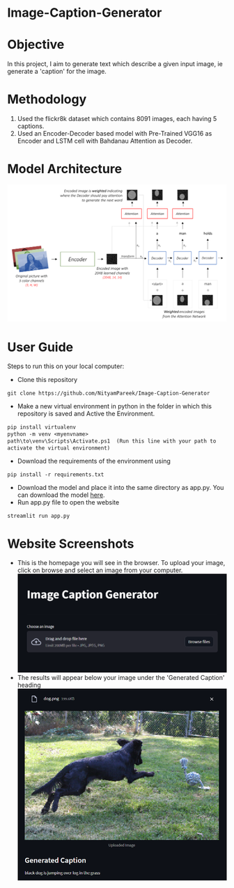# Image-Caption-Generator

# Objective

In this project, I aim to generate text which describe a given input image, ie generate a 'caption' for the image. 

# Methodology

1. Used the flickr8k dataset which contains 8091 images, each having 5 captions.
2. Used an Encoder-Decoder based model with Pre-Trained VGG16 as Encoder and LSTM cell with Bahdanau Attention as Decoder.

# Model Architecture

![Model](/model_updated.png)

# User Guide

Steps to run this on your local computer:

- Clone this repository
```
git clone https://github.com/NityamPareek/Image-Caption-Generator
```

- Make a new virtual environment in python in the folder in which this repository is saved and Active the Environment.
```
pip install virtualenv
python -m venv <myenvname> 
path\to\venv\Scripts\Activate.ps1  (Run this line with your path to activate the virtual environment)
```
- Download the requirements of the environment using 
```
pip install -r requirements.txt
```
- Download the model and place it into the same directory as app.py. You can download the model [here](https://drive.google.com/file/d/1Wjwzla4oB5OLOqO_G8BEwoOPxchH6JLG/view?usp=sharing).
- Run app.py file to open the website
```
streamlit run app.py
```

# Website Screenshots
- This is the homepage you will see in the browser. To upload your image, click on browse and select an image from your computer.
![Homepage](/homepage.png)
- The results will appear below your image under the 'Generated Caption' heading
![Output](/output.png)
